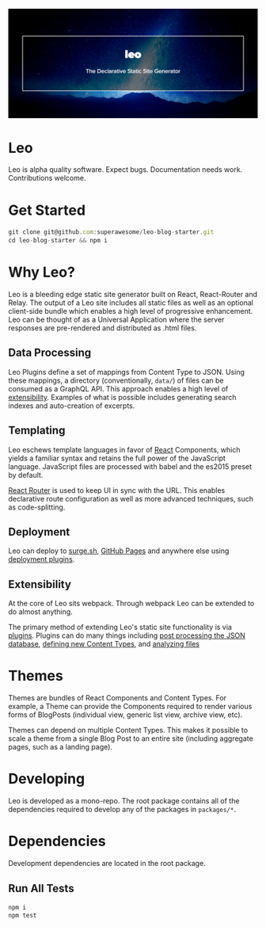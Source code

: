![header](./assets/header.png)

# Leo

Leo is alpha quality software. Expect bugs. Documentation needs
work. Contributions welcome.

# Get Started

```javascript
git clone git@github.com:superawesome/leo-blog-starter.git
cd leo-blog-starter && npm i
```

# Why Leo?

Leo is a bleeding edge static site generator built on React, React-Router and
Relay. The output of a Leo site includes all static files as well as
an optional client-side bundle which enables a high level of
progressive enhancement. Leo can be thought of as a Universal
Application where the server responses are pre-rendered and
distributed as .html files.

## Data Processing

Leo Plugins define a set of mappings from Content Type to JSON. Using these
mappings, a directory (conventionally, `data/`) of files can be
consumed as a GraphQL API. This approach enables a high level of
[extensibility](#extensibility). Examples of what is possible includes
generating search indexes and auto-creation of excerpts.

## Templating

Leo eschews template languages in favor of
[React](https://facebook.github.io/react/) Components, which yields a
familiar syntax and retains the full power of the JavaScript
language. JavaScript files are processed with babel and the es2015
preset by default.

[React Router](https://github.com/rackt/react-router) is used to keep
UI in sync with the URL. This enables declarative route configuration
as well as more advanced techniques, such as code-splitting.

## Deployment

Leo can deploy to [surge.sh](http://surge.sh/), [GitHub
Pages](https://pages.github.com/) and anywhere else using [deployment
plugins](#deployment).

## Extensibility

At the core of Leo sits webpack. Through webpack Leo can be extended
to do almost anything.

The primary method of extending Leo's static site functionality is via
[plugins](./docs/plugins.md). Plugins can do many things including
[post processing the JSON database](#todo-search-plugin),
[defining new Content Types](#new-content-types), and
[analyzing files](#css-analysis)

# Themes

Themes are bundles of React Components and Content Types. For example,
a Theme can provide the Components required to render various forms of
BlogPosts (individual view, generic list view, archive view, etc).

Themes can depend on multiple Content Types. This makes it possible to
scale a theme from a single Blog Post to an entire site (including
aggregate pages, such as a landing page).

# Developing

Leo is developed as a mono-repo. The root package contains all of the
dependencies required to develop any of the packages in `packages/*`.

# Dependencies

Development dependencies are located in the root package.

## Run All Tests

```
npm i
npm test
```
